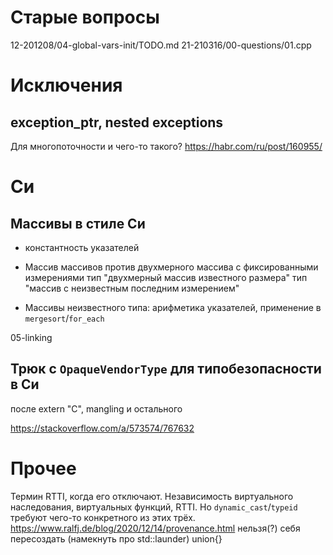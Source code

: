 # Старые вопросы
12-201208/04-global-vars-init/TODO.md
21-210316/00-questions/01.cpp

# Исключения
## exception_ptr, nested exceptions
Для многопоточности и чего-то такого?
https://habr.com/ru/post/160955/

# Си
## Массивы в стиле Си
* константность указателей
* Массив массивов против двухмерного массива с фиксированными измерениями
  тип "двухмерный массив известного размера"
  тип "массив с неизвестным последним измерением"

* Массивы неизвестного типа: арифметика указателей, применение в `mergesort`/`for_each`

05-linking

## Трюк с `OpaqueVendorType` для типобезопасности в Си
после extern "C", mangling и остального

https://stackoverflow.com/a/573574/767632

# Прочее
Термин RTTI, когда его отключают.
Независимость виртуального наследования, виртуальных функций, RTTI. Но `dynamic_cast`/`typeid` требуют чего-то конкретного из этих трёх.
https://www.ralfj.de/blog/2020/12/14/provenance.html
нельзя(?) себя пересоздать (намекнуть про std::launder)
union{}
